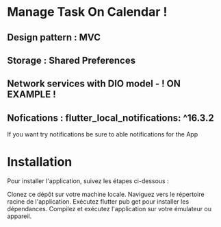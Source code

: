 # Manage Task On Calendar ! 
## Design pattern : MVC 
## Storage : Shared Preferences
## Network services with DIO model - ! ON EXAMPLE !
## Nofications : flutter_local_notifications: ^16.3.2

If you want try notifications be sure to able notifications for the App

# Installation
Pour installer l'application, suivez les étapes ci-dessous :

Clonez ce dépôt sur votre machine locale.
Naviguez vers le répertoire racine de l'application.
Exécutez flutter pub get pour installer les dépendances.
Compilez et exécutez l'application sur votre émulateur ou appareil.
